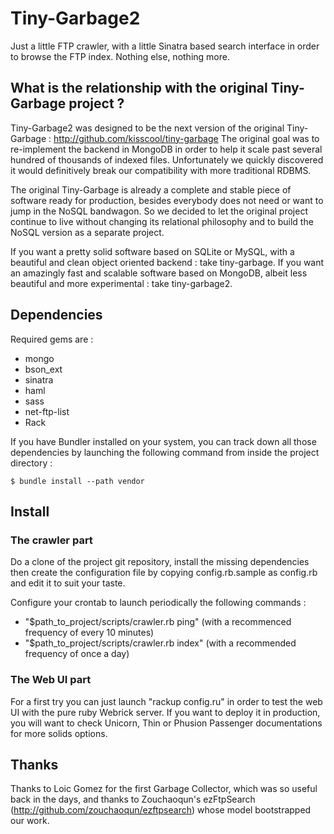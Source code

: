 Tiny-Garbage2
=============

Just a little FTP crawler, with a little Sinatra based search interface in order to browse the FTP index.
Nothing else, nothing more.

What is the relationship with the original Tiny-Garbage project ?
----------------------------------------------------------------

Tiny-Garbage2 was designed to be the next version of the original Tiny-Garbage : http://github.com/kisscool/tiny-garbage
The original goal was to re-implement the backend in MongoDB in order to help it scale past several hundred of thousands of indexed files. Unfortunately we quickly discovered it would definitively break our compatibility with more traditional RDBMS.

The original Tiny-Garbage is already a complete and stable piece of software ready for production, besides everybody does not need or want to jump in the NoSQL bandwagon. So we decided to let the original project continue to live without changing its relational philosophy and to build the NoSQL version as a separate project.

If you want a pretty solid software based on SQLite or MySQL, with a beautiful and clean object oriented backend : take tiny-garbage.
If you want an amazingly fast and scalable software based on MongoDB, albeit less beautiful and more experimental : take tiny-garbage2.

Dependencies
------------

Required gems are :
- mongo
- bson_ext
- sinatra
- haml
- sass
- net-ftp-list
- Rack

If you have Bundler installed on your system, you can track down all those dependencies by launching the following command from inside the project directory :

	$ bundle install --path vendor

Install
-------

### The crawler part

Do a clone of the project git repository, install the missing dependencies then create the configuration file by copying config.rb.sample as config.rb and edit it to suit your taste.

Configure your crontab to launch periodically the following commands :
* "$path_to_project/scripts/crawler.rb ping" (with a recommenced frequency of every 10 minutes)
* "$path_to_project/scripts/crawler.rb index" (with a recommended frequency of once a day)


### The Web UI part

For a first try you can just launch "rackup config.ru" in order to test the web UI with the pure ruby Webrick server.
If you want to deploy it in production, you will want to check Unicorn, Thin or Phusion Passenger documentations for more solids options.

Thanks
------

Thanks to Loic Gomez for the first Garbage Collector, which was so useful back in the days, and thanks to Zouchaoqun's ezFtpSearch (http://github.com/zouchaoqun/ezftpsearch) whose model bootstrapped our work.
